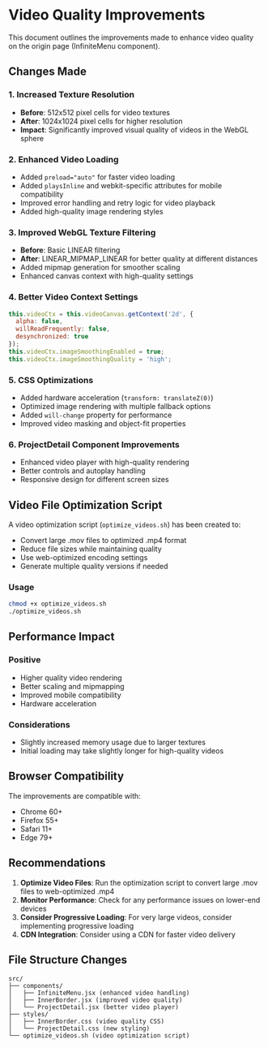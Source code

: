 # Video Quality Improvements

This document outlines the improvements made to enhance video quality on the origin page (InfiniteMenu component).

## Changes Made

### 1. Increased Texture Resolution
- **Before**: 512x512 pixel cells for video textures
- **After**: 1024x1024 pixel cells for higher resolution
- **Impact**: Significantly improved visual quality of videos in the WebGL sphere

### 2. Enhanced Video Loading
- Added `preload="auto"` for faster video loading
- Added `playsInline` and webkit-specific attributes for mobile compatibility
- Improved error handling and retry logic for video playback
- Added high-quality image rendering styles

### 3. Improved WebGL Texture Filtering
- **Before**: Basic LINEAR filtering
- **After**: LINEAR_MIPMAP_LINEAR for better quality at different distances
- Added mipmap generation for smoother scaling
- Enhanced canvas context with high-quality settings

### 4. Better Video Context Settings
```javascript
this.videoCtx = this.videoCanvas.getContext('2d', {
  alpha: false,
  willReadFrequently: false,
  desynchronized: true
});
this.videoCtx.imageSmoothingEnabled = true;
this.videoCtx.imageSmoothingQuality = 'high';
```

### 5. CSS Optimizations
- Added hardware acceleration (`transform: translateZ(0)`)
- Optimized image rendering with multiple fallback options
- Added `will-change` property for performance
- Improved video masking and object-fit properties

### 6. ProjectDetail Component Improvements
- Enhanced video player with high-quality rendering
- Better controls and autoplay handling
- Responsive design for different screen sizes

## Video File Optimization Script

A video optimization script (`optimize_videos.sh`) has been created to:
- Convert large .mov files to optimized .mp4 format
- Reduce file sizes while maintaining quality
- Use web-optimized encoding settings
- Generate multiple quality versions if needed

### Usage
```bash
chmod +x optimize_videos.sh
./optimize_videos.sh
```

## Performance Impact

### Positive
- Higher quality video rendering
- Better scaling and mipmapping
- Improved mobile compatibility
- Hardware acceleration

### Considerations
- Slightly increased memory usage due to larger textures
- Initial loading may take slightly longer for high-quality videos

## Browser Compatibility

The improvements are compatible with:
- Chrome 60+
- Firefox 55+
- Safari 11+
- Edge 79+

## Recommendations

1. **Optimize Video Files**: Run the optimization script to convert large .mov files to web-optimized .mp4
2. **Monitor Performance**: Check for any performance issues on lower-end devices
3. **Consider Progressive Loading**: For very large videos, consider implementing progressive loading
4. **CDN Integration**: Consider using a CDN for faster video delivery

## File Structure Changes

```
src/
├── components/
│   ├── InfiniteMenu.jsx (enhanced video handling)
│   ├── InnerBorder.jsx (improved video quality)
│   └── ProjectDetail.jsx (better video player)
├── styles/
│   ├── InnerBorder.css (video quality CSS)
│   └── ProjectDetail.css (new styling)
└── optimize_videos.sh (video optimization script)
```
